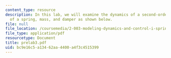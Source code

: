 ```yaml
---
content_type: resource
description: In this lab, we will examine the dynamics of a second-order system composed
  of a spring, mass, and damper as shown below.
file: null
file_location: /coursemedia/2-003-modeling-dynamics-and-control-i-spring-2005/bc9e16c5a13462aa4400a4f3c4515399_prelab3.pdf
file_type: application/pdf
resourcetype: Document
title: prelab3.pdf
uid: bc9e16c5-a134-62aa-4400-a4f3c4515399
---
```

